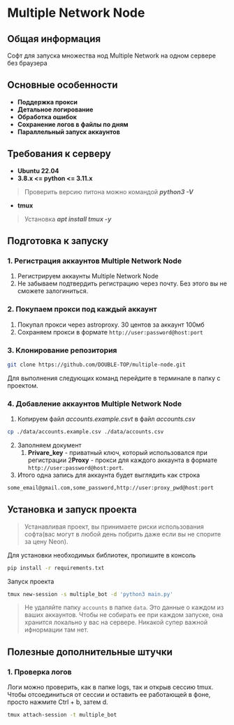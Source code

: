 # Multiple Network Node

## Общая информация

Софт для запуска множества нод Multiple Network на одном сервере без браузера

## Основные особенности 

* **Поддержка прокси**
* **Детальное логирование**
* **Обработка ошибок**
* **Сохранение логов в файлы по дням**
* **Параллельный запуск аккаунтов**

## Требования к серверу
* **Ubuntu 22.04**
* **3.8.x <= python <= 3.11.x**
> Проверить версию питона можно командой **_python3 -V_**
* **tmux**
> Установка **_apt install tmux -y_**


## Подготовка к запуску

### 1. Регистрация аккаунтов Multiple Network Node

1. Регистрируем аккаунты Multiple Network Node
2. Не забываем подтвердить регистрацию через почту. Без этого вы не сможете залогиниться.

### 2. Покупаем прокси под каждый аккаунт

1. Покупал прокси через astroproxy. 30 центов за аккаунт 100мб
2. Сохраняем прокси в формате `http://user:password@host:port`

### 3. Клонирование репозитория

```bash
git clone https://github.com/DOUBLE-TOP/multiple-node.git
```
Для выполнения следующих команд перейдите в терминале в папку с проектом.

### 4. Добавление аккаунтов Multiple Network Node

1. Копируем файл _accounts.example.csvt_ в файл _accounts.csv_
```bash
cp ./data/accounts.example.csv ./data/accounts.csv
```
2. Заполняем документ
   1. **Privare_key** - приватный ключ, который использовался при регистрации
   2**Proxy** - прокси для каждого аккаунта в формате `http://user:password@host:port`. 
3. Итого одна запись для аккаунта будет выглядить как строка
```bash
some_email@gmail.com,some_password,http://user:proxy_pwd@host:port
```

##  Установка и запуск проекта

> Устанавливая проект, вы принимаете риски использования софта(вас могут в любой день побрить даже если вы не спорите за цену Neon).

Для установки необходимых библиотек, пропишите в консоль

```bash
pip install -r requirements.txt
```

Запуск проекта

```bash
tmux new-session -s multiple_bot -d 'python3 main.py'
```

>Не удаляйте папку `accounts` в папке `data`. Это данные о каждом из ваших аккаунтов. Чтобы не собирать ее при каждом запуске, она хранится локально у вас на сервере. Никакой супер важной ифнормации там нет.

##  Полезные дополнительные штучки

### 1. Проверка логов

Логи можно проверить, как в папке logs, так и открыв сессию tmux. Чтобы отсоединиться от сессии и оставить ее работающей в фоне, просто нажмите Ctrl + b, затем d.
```bash
tmux attach-session -t multiple_bot
```
